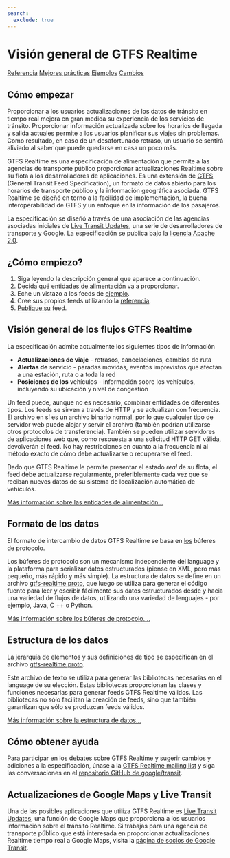 ```yaml
---
search:
  exclude: true
---
```


# Visión general de GTFS Realtime

<div class="landing-page">
   <a class="button" href="reference">Referencia</a>
   <a class="button" href="best-practices">Mejores prácticas</a>
   <a class="button" href="feed-examples">Ejemplos</a>
   <a class="button" href="changes">Cambios</a>
</div>

## Cómo empezar

Proporcionar a los usuarios actualizaciones de los datos de tránsito en tiempo real mejora en gran medida su experiencia de los servicios de tránsito. Proporcionar información actualizada sobre los horarios de llegada y salida actuales permite a los usuarios planificar sus viajes sin problemas. Como resultado, en caso de un desafortunado retraso, un usuario se sentirá aliviado al saber que puede quedarse en casa un poco más.

GTFS Realtime es una especificación de alimentación que permite a las agencias de transporte público proporcionar actualizaciones Realtime sobre su flota a los desarrolladores de aplicaciones. Es una extensión de [GTFS](../schedule/reference) (General Transit Feed Specification), un formato de datos abierto para los horarios de transporte público y la información geográfica asociada. GTFS Realtime se diseñó en torno a la facilidad de implementación, la buena interoperabilidad de GTFS y un enfoque en la información de los pasajeros.

La especificación se diseñó a través de una asociación de las agencias asociadas iniciales de [Live Transit Updates](https://developers.google.com/transit/google-transit#LiveTransitUpdates), una serie de desarrolladores de transporte y Google. La especificación se publica bajo la [licencia Apache 2.0](https://www.apache.org/licenses/LICENSE-2.0.html).

## ¿Cómo empiezo?

1.  Siga leyendo la descripción general que aparece a continuación.
2.  Decida qué [entidades de alimentación](feed-entities) va a proporcionar.
3.  Eche un vistazo a los feeds de [ejemplo](feed-examples).
4.  Cree sus propios feeds utilizando la [referencia](reference).
5.  [Publique su](best-practices/#feed-publishing-general-practices) feed.

## Visión general de los flujos GTFS Realtime

La especificación admite actualmente los siguientes tipos de información

*   **Actualizaciones de viaje** - retrasos, cancelaciones, cambios de ruta
*   **Alertas de** servicio - paradas movidas, eventos imprevistos que afectan a una estación, ruta o a toda la red
*   **Posiciones de los** vehículos - información sobre los vehículos, incluyendo su ubicación y nivel de congestión

Un feed puede, aunque no es necesario, combinar entidades de diferentes tipos. Los feeds se sirven a través de HTTP y se actualizan con frecuencia. El archivo en sí es un archivo binario normal, por lo que cualquier tipo de servidor web puede alojar y servir el archivo (también podrían utilizarse otros protocolos de transferencia). También se pueden utilizar servidores de aplicaciones web que, como respuesta a una solicitud HTTP GET válida, devolverán el feed. No hay restricciones en cuanto a la frecuencia ni al método exacto de cómo debe actualizarse o recuperarse el feed.

Dado que GTFS Realtime le permite presentar el estado _real_ de su flota, el feed debe actualizarse regularmente, preferiblemente cada vez que se reciban nuevos datos de su sistema de localización automática de vehículos.

[Más información sobre las entidades de alimentación...](feed-entities)

## Formato de los datos

El formato de intercambio de datos GTFS Realtime se basa en [los](https://developers.google.com/protocol-buffers/) búferes de protocolo.

Los búferes de protocolo son un mecanismo independiente del language y la plataforma para serializar datos estructurados (piense en XML, pero más pequeño, más rápido y más simple). La estructura de datos se define en un archivo [gtfs-realtime.proto](proto), que luego se utiliza para generar el código fuente para leer y escribir fácilmente sus datos estructurados desde y hacia una variedad de flujos de datos, utilizando una variedad de lenguajes - por ejemplo, Java, C ++ o Python.

[Más información sobre los búferes de protocolo....](https://developers.google.com/protocol-buffers/)

## Estructura de los datos

La jerarquía de elementos y sus definiciones de tipo se especifican en el archivo [gtfs-realtime.proto](proto).

Este archivo de texto se utiliza para generar las bibliotecas necesarias en el language de su elección. Estas bibliotecas proporcionan las clases y funciones necesarias para generar feeds GTFS Realtime válidos. Las bibliotecas no sólo facilitan la creación de feeds, sino que también garantizan que sólo se produzcan feeds válidos.

[Más información sobre la estructura de datos...](reference)

## Cómo obtener ayuda

Para participar en los debates sobre GTFS Realtime y sugerir cambios y adiciones a la especificación, únase a la [GTFS Realtime mailing list](https://groups.google.com/group/gtfs-realtime) y siga las conversaciones en el [repositorio GitHub de google/transit](https://github.com/google/transit).

## Actualizaciones de Google Maps y Live Transit

Una de las posibles aplicaciones que utiliza GTFS Realtime es [Live Transit Updates](https://developers.google.com/transit/google-transit#LiveTransitUpdates), una función de Google Maps que proporciona a los usuarios información sobre el tránsito Realtime. Si trabajas para una agencia de transporte público que está interesada en proporcionar actualizaciones Realtime tiempo real a Google Maps, visita la [página de socios de Google Transit](https://maps.google.com/help/maps/transit/partners/live-updates.html).
